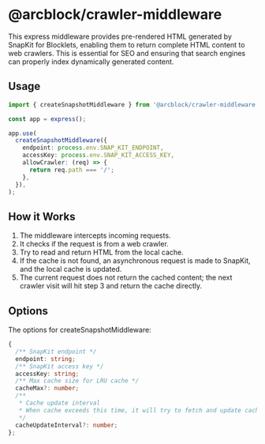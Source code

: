 # @arcblock/crawler-middleware

This express middleware provides pre-rendered HTML generated by SnapKit for Blocklets, enabling them to return complete HTML content to web crawlers. This is essential for SEO and ensuring that search engines can properly index dynamically generated content.

## Usage

```typescript
import { createSnapshotMiddleware } from '@arcblock/crawler-middleware';

const app = express();

app.use(
  createSnapshotMiddleware({
    endpoint: process.env.SNAP_KIT_ENDPOINT,
    accessKey: process.env.SNAP_KIT_ACCESS_KEY,
    allowCrawler: (req) => {
      return req.path === '/';
    },
  }),
);
```

## How it Works

1.  The middleware intercepts incoming requests.
2.  It checks if the request is from a web crawler.
3.  Try to read and return HTML from the local cache.
4.  If the cache is not found, an asynchronous request is made to SnapKit, and the local cache is updated.
5.  The current request does not return the cached content; the next crawler visit will hit step 3 and return the cache directly.

## Options

The options for createSnapshotMiddleware:

```typescript
{
  /** SnapKit endpoint */
  endpoint: string;
  /** SnapKit access key */
  accessKey: string;
  /** Max cache size for LRU cache */
  cacheMax?: number;
  /**
   * Cache update interval
   * When cache exceeds this time, it will try to fetch and update cache from SnapKit
   */
  cacheUpdateInterval?: number;
};
```
